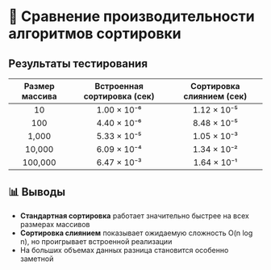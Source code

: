 # 🚀 Сравнение производительности алгоритмов сортировки

## Результаты тестирования

| Размер массива | Встроенная сортировка (сек) | Сортировка слиянием (сек) |
|:--------------:|:---------------------------:|:-------------------------:|
| 10             | 1.00 × 10⁻⁶                 | 1.12 × 10⁻⁵               |
| 100            | 4.40 × 10⁻⁶                 | 8.48 × 10⁻⁵               |
| 1,000          | 5.33 × 10⁻⁵                 | 1.05 × 10⁻³               |
| 10,000         | 6.09 × 10⁻⁴                 | 1.34 × 10⁻²               |
| 100,000        | 6.47 × 10⁻³                 | 1.64 × 10⁻¹               |

## 📊 Выводы
- **Стандартная сортировка** работает значительно быстрее на всех размерах массивов
- **Сортировка слиянием** показывает ожидаемую сложность O(n log n), но проигрывает встроенной реализации
- На больших объемах данных разница становится особенно заметной